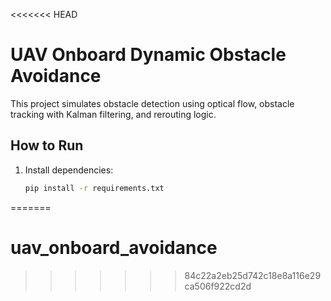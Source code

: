 <<<<<<< HEAD
# UAV Onboard Dynamic Obstacle Avoidance

This project simulates obstacle detection using optical flow, obstacle tracking with Kalman filtering, and rerouting logic.

## How to Run

1. Install dependencies:

   ```bash
   pip install -r requirements.txt

=======
# uav_onboard_avoidance
>>>>>>> 84c22a2eb25d742c18e8a116e29ca506f922cd2d
